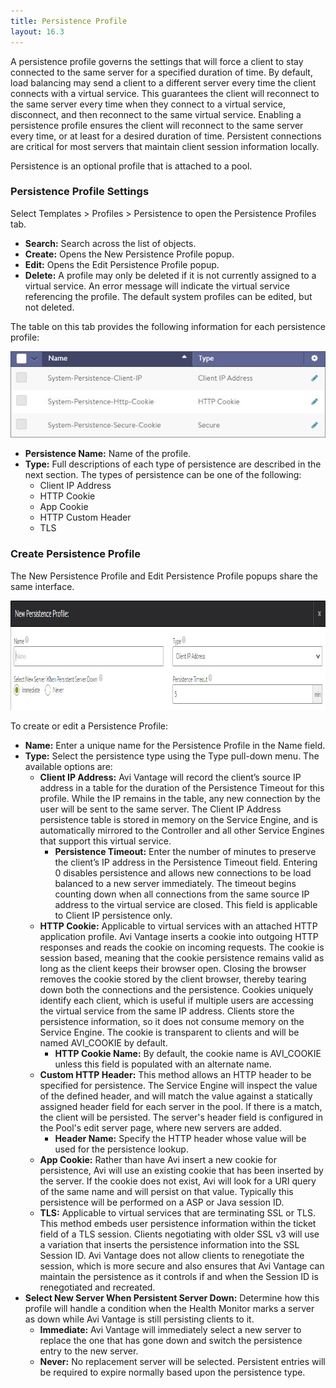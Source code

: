 ```yaml
---
title: Persistence Profile
layout: 16.3
---
```

A persistence profile governs the settings that will force a client to stay connected to the same server for a specified duration of time. By default, load balancing may send a client to a different server every time the client connects with a virtual service. This guarantees the client will reconnect to the same server every time when they connect to a virtual service, disconnect, and then reconnect to the same virtual service. Enabling a persistence profile ensures the client will reconnect to the same server every time, or at least for a desired duration of time. Persistent connections are critical for most servers that maintain client session information locally.

Persistence is an optional profile that is attached to a pool.

### Persistence Profile Settings

Select Templates > Profiles > Persistence to open the Persistence Profiles tab.

* **Search:** Search across the list of objects. 
* **Create:** Opens the New Persistence Profile popup. 
* **Edit:** Opens the Edit Persistence Profile popup. 
* **Delete:** A profile may only be deleted if it is not currently assigned to a virtual service. An error message will indicate the virtual service referencing the profile. The default system profiles can be edited, but not deleted.  

The table on this tab provides the following information for each persistence profile:

<img src="img/template_profiles_persist_tab.jpg" alt="">

* **Persistence Name:** Name of the profile. 
* **Type:** Full descriptions of each type of persistence are described in the next section. The types of persistence can be one of the following:  
    * Client IP Address 
    * HTTP Cookie 
    * App Cookie 
    * HTTP Custom Header 
    * TLS  

### Create Persistence Profile

The New Persistence Profile and Edit Persistence Profile popups share the same interface.

<a href="img/template_profiles_persist_create-edit-1.jpg"><img src="img/template_profiles_persist_create-edit-1.jpg" alt="template_profiles_persist_create-edit" width="1012" height="175" class="alignnone size-full wp-image-4804"></a>

To create or edit a Persistence Profile:

* **Name:** Enter a unique name for the Persistence Profile in the Name field. 
* **Type:** Select the persistence type using the Type pull-down menu. The available options are:  
    * **Client IP Address:** Avi Vantage will record the client’s source IP address in a table for the duration of the Persistence Timeout for this profile. While the IP remains in the table, any new connection by the user will be sent to the same server. The Client IP Address persistence table is stored in memory on the Service Engine, and is automatically mirrored to the Controller and all other Service Engines that support this virtual service.  
        * **Persistence Timeout:** Enter the number of minutes to preserve the client’s IP address in the Persistence Timeout field. Entering 0 disables persistence and allows new connections to be load balanced to a new server immediately. The timeout begins counting down when all connections from the same source IP address to the virtual service are closed. This field is applicable to Client IP persistence only.
    * **HTTP Cookie:** Applicable to virtual services with an attached HTTP application profile. Avi Vantage inserts a cookie into outgoing HTTP responses and reads the cookie on incoming requests. The cookie is session based, meaning that the cookie persistence remains valid as long as the client keeps their browser open. Closing the browser removes the cookie stored by the client browser, thereby tearing down both the connections and the persistence. Cookies uniquely identify each client, which is useful if multiple users are accessing the virtual service from the same IP address. Clients store the persistence information, so it does not consume memory on the Service Engine. The cookie is transparent to clients and will be named AVI_COOKIE by default.  
        * **HTTP Cookie Name:** By default, the cookie name is AVI_COOKIE unless this field is populated with an alternate name.
    * **Custom HTTP Header:** This method allows an HTTP header to be specified for persistence. The Service Engine will inspect the value of the defined header, and will match the value against a statically assigned header field for each server in the pool. If there is a match, the client will be persisted. The server's header field is configured in the Pool's edit server page, where new servers are added.  
        * **Header Name:** Specify the HTTP header whose value will be used for the persistence lookup.
    * **App Cookie:** Rather than have Avi insert a new cookie for persistence, Avi will use an existing cookie that has been inserted by the server. If the cookie does not exist, Avi will look for a URI query of the same name and will persist on that value. Typically this persistence will be performed on a ASP or Java session ID. 
    * **TLS:** Applicable to virtual services that are terminating SSL or TLS. This method embeds user persistence information within the ticket field of a TLS session. Clients negotiating with older SSL v3 will use a variation that inserts the persistence information into the SSL Session ID. Avi Vantage does not allow clients to renegotiate the session, which is more secure and also ensures that Avi Vantage can maintain the persistence as it controls if and when the Session ID is renegotiated and recreated. 
* **Select New Server When Persistent Server Down:** Determine how this profile will handle a condition when the Health Monitor marks a server as down while Avi Vantage is still persisting clients to it.  
    * **Immediate:** Avi Vantage will immediately select a new server to replace the one that has gone down and switch the persistence entry to the new server. 
    * **Never:** No replacement server will be selected. Persistent entries will be required to expire normally based upon the persistence type.   
